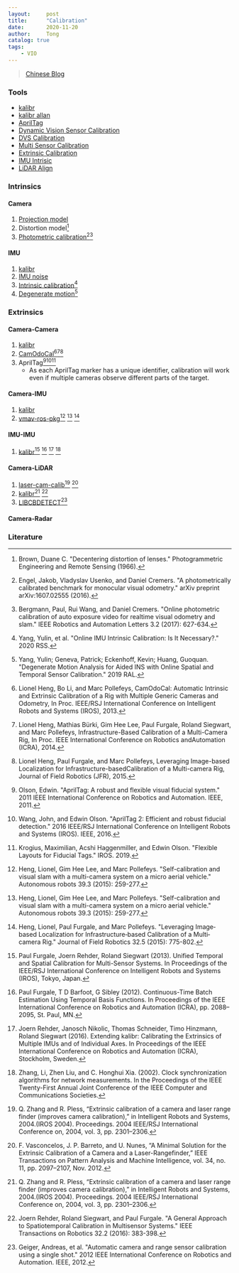 ```yaml
---
layout:     post
title:      "Calibration"
date:       2020-11-20
author:     Tong
catalog: true
tags:
    - VIO
---
```


> [Chinese Blog](https://zhuanlan.zhihu.com/p/268908000)

### Tools

- [kalibr](https://github.com/ethz-asl/kalibr)
- [kalibr allan](https://github.com/rpng/kalibr_allan)
- [AprilTag](https://github.com/AprilRobotics/apriltag)
- [Dynamic Vision Sensor Calibration](https://github.com/VLOGroup/dvs-calibration)
- [DVS Calibration](https://github.com/gorchard/DVScalibration)
- [Multi Sensor Calibration](https://github.com/tudelft-iv/multi_sensor_calibration)
- [Extrinsic Calibration](https://github.com/PRBonn/extrinsic_calibration)
- [IMU Intrisic](https://github.com/Kyle-ak/imu_tk)
- [LiDAR Align](https://github.com/ethz-asl/lidar_align)

### Intrinsics

#### Camera 

1. [Projection model](https://tongling916.github.io/2020/03/26/Camera-Model/)
2. Distortion model[^Brown66]
3. [Photometric calibration](https://github.com/tum-vision/online_photometric_calibration)[^Engel16][^Bergmann17]

#### IMU

1. [kalibr](https://github.com/ethz-asl/kalibr/wiki/Multi-IMU-and-IMU-intrinsic-calibration)
2. [IMU noise](https://github.com/ethz-asl/kalibr/wiki/IMU-Noise-Model)
3. [Intrinsic calibration](http://www.roboticsproceedings.org/rss16/p026.pdf)[^Yang20]
4. [Degenerate motion](http://udel.edu/~pgeneva/downloads/papers/r05.pdf)[^Yang19]


### Extrinsics

#### Camera-Camera

1. [kalibr](https://github.com/ethz-asl/kalibr/wiki/multiple-camera-calibration)
2. [CamOdoCal](https://github.com/hengli/camodocal)[^Heng13][^Heng14][^Heng15]
3. AprilTag[^Olson11][^Wang16][^Krogius19]
   - As each AprilTag marker has a unique identifier, calibration will work even if multiple cameras observe different parts of the target.

#### Camera-IMU

1. [kalibr](https://github.com/ethz-asl/kalibr/wiki/camera-imu-calibration)
2. [vmav-ros-pkg](https://github.com/hengli/vmav-ros-pkg)[^Heng14b] [^Heng15b] [^Heng15c]

#### IMU-IMU

1. [kalibr](https://github.com/ethz-asl/kalibr/wiki/Multi-IMU-and-IMU-intrinsic-calibration)[^Furgale13] [^Furgale12] [^Rehder16b] [^Zhang02]

#### Camera-LiDAR

1. [laser-cam-calib](https://github.com/zhixy/Laser-Camera-Calibration-Toolbox)[^Zhang04] [^Vasconcelos12]
2. [kalibr](https://github.com/ethz-asl/kalibr/wiki/Camera-IMU-LRF-calibration)[^Zhang04] [^Rehder16a]
3. [LIBCBDETECT](http://www.cvlibs.net/software/libcbdetect/)[^Geiger12]

#### Camera-Radar


### Literature

[^Yang19]: Yang, Yulin; Geneva, Patrick; Eckenhoff, Kevin; Huang, Guoquan. "Degenerate Motion Analysis for Aided INS with Online Spatial and Temporal Sensor Calibration." 2019 RAL.

[^Yang20]: Yang, Yulin, et al. "Online IMU Intrinsic Calibration: Is It Necessary?." 2020 RSS.

[^Brown66]: Brown, Duane C. "Decentering distortion of lenses." Photogrammetric Engineering and Remote Sensing (1966).

[^Engel16]: Engel, Jakob, Vladyslav Usenko, and Daniel Cremers. "A photometrically calibrated benchmark for monocular visual odometry." arXiv preprint arXiv:1607.02555 (2016).

[^Bergmann17]: Bergmann, Paul, Rui Wang, and Daniel Cremers. "Online photometric calibration of auto exposure video for realtime visual odometry and slam." IEEE Robotics and Automation Letters 3.2 (2017): 627-634.

[^Olson11]: Olson, Edwin. "AprilTag: A robust and flexible visual fiducial system." 2011 IEEE International Conference on Robotics and Automation. IEEE, 2011.

[^Wang16]: Wang, John, and Edwin Olson. "AprilTag 2: Efficient and robust fiducial detection." 2016 IEEE/RSJ International Conference on Intelligent Robots and Systems (IROS). IEEE, 2016.

[^Krogius19]: Krogius, Maximilian, Acshi Haggenmiller, and Edwin Olson. "Flexible Layouts for Fiducial Tags." IROS. 2019.

[^Zhang04]: Q. Zhang and R. Pless, “Extrinsic calibration of a camera and laser range finder (improves camera calibration),” in Intelligent Robots and Systems, 2004.(IROS 2004). Proceedings. 2004 IEEE/RSJ International Conference on, 2004, vol. 3, pp. 2301–2306.

[^Vasconcelos12]: F. Vasconcelos, J. P. Barreto, and U. Nunes, “A Minimal Solution for the Extrinsic Calibration of a Camera and a Laser-Rangefinder,” IEEE Transactions on Pattern Analysis and Machine Intelligence, vol. 34, no. 11, pp. 2097–2107, Nov. 2012.

[^Rehder16a]:  Joern Rehder, Roland Siegwart, and Paul Furgale. "A General Approach to Spatiotemporal Calibration in Multisensor Systems." IEEE Transactions on Robotics 32.2 (2016): 383-398.

[^Furgale13]: Paul Furgale, Joern Rehder, Roland Siegwart (2013). Unified Temporal and Spatial Calibration for Multi-Sensor Systems. In Proceedings of the IEEE/RSJ International Conference on Intelligent Robots and Systems (IROS), Tokyo, Japan.

[^Furgale12]: Paul Furgale, T D Barfoot, G Sibley (2012). Continuous-Time Batch Estimation Using Temporal Basis Functions. In Proceedings of the IEEE International Conference on Robotics and Automation (ICRA), pp. 2088–2095, St. Paul, MN.

[^Rehder16b]: Joern Rehder, Janosch Nikolic, Thomas Schneider, Timo Hinzmann, Roland Siegwart (2016). Extending kalibr: Calibrating the Extrinsics of Multiple IMUs and of Individual Axes. In Proceedings of the IEEE International Conference on Robotics and Automation (ICRA), Stockholm, Sweden.

[^Zhang02]: Zhang, Li, Zhen Liu, and C. Honghui Xia. (2002). Clock synchronization algorithms for network measurements. In the Proceedings of the IEEE Twenty-First Annual Joint Conference of the IEEE Computer and Communications Societies.

[^Heng13]: Lionel Heng, Bo Li, and Marc Pollefeys, CamOdoCal: Automatic Intrinsic and Extrinsic Calibration of a Rig with Multiple Generic Cameras and Odometry, In Proc. IEEE/RSJ International Conference on Intelligent Robots and Systems (IROS), 2013.

[^Heng14]: Lionel Heng, Mathias Bürki, Gim Hee Lee, Paul Furgale, Roland Siegwart, and Marc Pollefeys, Infrastructure-Based Calibration of a Multi-Camera Rig, In Proc. IEEE International Conference on Robotics andAutomation (ICRA), 2014.
    
[^Heng15]: Lionel Heng, Paul Furgale, and Marc Pollefeys, Leveraging Image-based Localization for Infrastructure-basedCalibration of a Multi-camera Rig, Journal of Field Robotics (JFR), 2015.

[^Heng15b]: Heng, Lionel, Gim Hee Lee, and Marc Pollefeys. "Self-calibration and visual slam with a multi-camera system on a micro aerial vehicle." Autonomous robots 39.3 (2015): 259-277.

[^Heng14b]: Heng, Lionel, Gim Hee Lee, and Marc Pollefeys. "Self-calibration and visual slam with a multi-camera system on a micro aerial vehicle." Autonomous robots 39.3 (2015): 259-277.

[^Heng15c]: Heng, Lionel, Paul Furgale, and Marc Pollefeys. "Leveraging Image‐based Localization for Infrastructure‐based Calibration of a Multi‐camera Rig." Journal of Field Robotics 32.5 (2015): 775-802.

[^Geiger12]: Geiger, Andreas, et al. "Automatic camera and range sensor calibration using a single shot." 2012 IEEE International Conference on Robotics and Automation. IEEE, 2012.